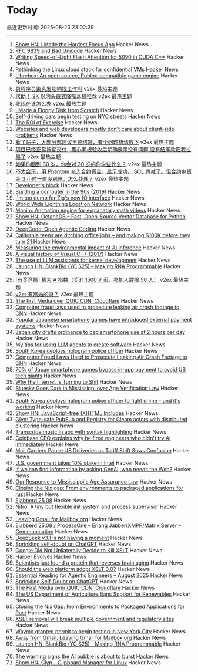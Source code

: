 # Today

最近更新时间: 2025-08-23 23:02:39

--- 
1. [Show HN: I Made the Hardest Focus App](https://apps.apple.com/us/app/pocket-the-hardest-focus-app/id6746587044) Hacker News
2. [RFC 9839 and Bad Unicode](https://www.tbray.org/ongoing/When/202x/2025/08/14/RFC9839) Hacker News
3. [Writing Speed-of-Light Flash Attention for 5090 in CUDA C++](https://gau-nernst.github.io/fa-5090/) Hacker News
4. [Rethinking the Linux cloud stack for confidential VMs](https://lwn.net/Articles/1030818/) Hacker News
5. [Librebox: An open source, Roblox-compatible game engine](https://github.com/librebox-devs/librebox-demo) Hacker News
6. [男程序员染头发影响找工作吗](https://www.v2ex.com/t/1154414) v2ex 最热主题
7. [求助！ 2K 以内头戴式降噪耳机推荐](https://www.v2ex.com/t/1154409) v2ex 最热主题
8. [我现在该怎么办](https://www.v2ex.com/t/1154377) v2ex 最热主题
9. [I Made a Floppy Disk from Scratch](https://kottke.org/25/08/i-made-a-floppy-disk-from-scratch) Hacker News
10. [Self-driving cars begin testing on NYC streets](https://www.amny.com/nyc-transit/self-driving-cars-nyc-first-permit-waymo/) Hacker News
11. [The ROI of Exercise](https://herman.bearblog.dev/exercise/) Hacker News
12. [Websites and web developers mostly don't care about client-side problems](https://utcc.utoronto.ca/~cks/space/blog/web/WebsitesDontCareAboutClients) Hacker News
13. [看了帖子，大部分都建议不要结婚，有个问题想请教下](https://www.v2ex.com/t/1154401) v2ex 最热主题
14. [项目已经正常按期交付 , 黑心老板验收后明确表示没有问题 没有结尾款把我拉黑了](https://www.v2ex.com/t/1154383) v2ex 最热主题
15. [如果你回到 30 岁，你会对 30 岁的你说些什么？](https://www.v2ex.com/t/1154374) v2ex 最热主题
16. [不太会玩，用 Phantom 充入合约资金，显示成功， SOL 也减了。但合约中资金 3 小时一直没到账，怎么处理？](https://www.v2ex.com/t/1154367) v2ex 最热主题
17. [Developer's block](https://underlap.org/developers-block/) Hacker News
18. [Building a computer in the 90s (2019)](https://dfarq.homeip.net/building-a-computer-in-the-90s/) Hacker News
19. [I'm too dumb for Zig's new IO interface](https://www.openmymind.net/Im-Too-Dumb-For-Zigs-New-IO-Interface/) Hacker News
20. [World Wide Lightning Location Network](https://wwlln.net/) Hacker News
21. [Manim: Animation engine for explanatory math videos](https://github.com/3b1b/manim) Hacker News
22. [Show HN: OctaneDB – Fast, Open-Source Vector Database for Python](https://github.com/RijinRaju/octanedb) Hacker News
23. [DeepCode: Open Agentic Coding](https://github.com/HKUDS/DeepCode) Hacker News
24. [California teens are ditching office jobs – and making $100K before they turn 21](https://www.sfgate.com/bayarea/article/young-adults-changing-career-paths-ai-20824566.php) Hacker News
25. [Measuring the environmental impact of AI inference](https://arstechnica.com/ai/2025/08/google-says-it-dropped-the-energy-cost-of-ai-queries-by-33x-in-one-year/) Hacker News
26. [A visual history of Visual C++ (2017)](http://www.malsmith.net/blog/visual-c-visual-history/) Hacker News
27. [The use of LLM assistants for kernel development](https://lwn.net/Articles/1032612/) Hacker News
28. [Launch HN: BlankBio (YC S25) – Making RNA Programmable](https://news.ycombinator.com/item?id=44986809) Hacker News
29. [[有奖竞猜] 猜大 A 指数（奖池 1500 V 币，参加人数限 50 人）](https://www.v2ex.com/t/1154385) v2ex 最热主题
30. [v2er 有离婚的吗？](https://www.v2ex.com/t/1154381) v2ex 最热主题
31. [The first Media over QUIC CDN: Cloudflare](https://moq.dev/blog/first-cdn/) Hacker News
32. [Computer fraud laws used to prosecute leaking air crash footage to CNN](https://www.techdirt.com/2025/08/22/investigators-used-terrible-computer-fraud-laws-to-ensure-people-were-punished-for-leaking-air-crash-footage-to-cnn/) Hacker News
33. [Popular Japanese smartphone games have introduced external payment systems](https://english.kyodonews.net/articles/-/59689) Hacker News
34. [Japan city drafts ordinance to cap smartphone use at 2 hours per day](https://english.kyodonews.net/articles/-/59582) Hacker News
35. [My tips for using LLM agents to create software](https://efitz-thoughts.blogspot.com/2025/08/my-experience-creating-software-with_22.html) Hacker News
36. [South Korea deploys hologram police officer](https://www.scmp.com/week-asia/lifestyle-culture/article/3322654/south-korea-deploys-hologram-police-officer-fight-crime-and-its-working) Hacker News
37. [Computer Fraud Laws Used to Prosecute Leaking Air Crash Footage to CNN](https://www.techdirt.com/2025/08/22/investigators-used-terrible-computer-fraud-laws-to-ensure-people-were-punished-for-leaking-air-crash-footage-to-cnn/) Hacker News
38. [70% of Japan smartphone games bypass in-app payment to avoid US tech giants](https://english.kyodonews.net/articles/-/59689) Hacker News
39. [Why the Internet Is Turning to Shit](https://www.currentaffairs.org/news/why-the-internet-is-turning-to-shit) Hacker News
40. [Bluesky Goes Dark in Mississippi over Age Verification Law](https://www.wired.com/story/bluesky-goes-dark-in-mississippi-age-verification/) Hacker News
41. [South Korea deploys hologram police officer to fight crime – and it's working](https://www.scmp.com/week-asia/lifestyle-culture/article/3322654/south-korea-deploys-hologram-police-officer-fight-crime-and-its-working) Hacker News
42. [Show HN: JavaScript-free (X)HTML Includes](https://github.com/Evidlo/xsl-website) Hacker News
43. [Glyn: Type-safe PubSub and Registry for Gleam actors with distributed clustering](https://github.com/mbuhot/glyn) Hacker News
44. [Transcribe music in abc with syntax highlighting](https://fugue-state.io/app?project=24024aab-22f1-43cc-abef-c1647cc59597) Hacker News
45. [Coinbase CEO explains why he fired engineers who didn't try AI immediately](https://techcrunch.com/2025/08/22/coinbase-ceo-explains-why-he-fired-engineers-who-didnt-try-ai-immediately/) Hacker News
46. [Mail Carriers Pause US Deliveries as Tariff Shift Sows Confusion](https://www.bloomberg.com/news/articles/2025-08-21/global-mail-services-halt-us-deliveries-ahead-of-de-minimis-end) Hacker News
47. [U.S. government takes 10% stake in Intel](https://www.cnbc.com/2025/08/22/intel-goverment-equity-stake.html) Hacker News
48. [If we can find information by asking GenAI, who needs the Web?](https://cacm.acm.org/opinion/will-ai-destroy-the-world-wide-web/) Hacker News
49. [Our Response to Mississippi's Age Assurance Law](https://bsky.social/about/blog/08-22-2025-mississippi-hb1126) Hacker News
50. [Closing the Nix gap: From environments to packaged applications for rust](https://devenv.sh/blog/2025/08/22/closing-the-nix-gap-from-environments-to-packaged-applications-for-rust/) Hacker News
51. [Ejabberd 25.08](https://www.process-one.net/blog/ejabberd-25-08/) Hacker News
52. [Nitro: A tiny but flexible init system and process supervisor](https://git.vuxu.org/nitro/about/) Hacker News
53. [Leaving Gmail for Mailbox.org](https://giuliomagnifico.blog/post/2025-08-18-leaving-gmail/) Hacker News
54. [Ejabberd 25.08 / ProcessOne – Erlang Jabber/XMPP/Matrix Server – Communication](https://www.process-one.net/blog/ejabberd-25-08/) Hacker News
55. [DeepSeek v3.1 is not having a moment](https://thezvi.wordpress.com/2025/08/22/deepseek-v3-1-is-not-having-a-moment/) Hacker News
56. [Sprinkling self-doubt on ChatGPT](https://justin.searls.co/posts/sprinkling-self-doubt-on-chatgpt/) Hacker News
57. [Google Did Not Unilaterally Decide to Kill XSLT](https://meyerweb.com/eric/thoughts/2025/08/22/no-google-did-not-unilaterally-decide-to-kill-xslt/) Hacker News
58. [Harper Evolves](https://elijahpotter.dev/articles/harper_evolves) Hacker News
59. [Scientists just found a protein that reverses brain aging](https://www.sciencedaily.com/releases/2025/08/250820000808.htm) Hacker News
60. [Should the web platform adopt XSLT 3.0?](https://github.com/whatwg/html/issues/11578) Hacker News
61. [Essential Reading for Agentic Engineers – August 2025](https://steipete.me/posts/2025/essential-reading-august-2025) Hacker News
62. [Sprinkling Self-Doubt on ChatGPT](https://justin.searls.co/posts/sprinkling-self-doubt-on-chatgpt/) Hacker News
63. [The First Media over QUIC CDN: Cloudflare](https://moq.dev/blog/first-cdn/) Hacker News
64. [The US Department of Agriculture Bans Support for Renewables](https://insideclimatenews.org/news/19082025/usda-bans-farm-renewables-support/) Hacker News
65. [Closing the Nix Gap: From Environments to Packaged Applications for Rust](https://devenv.sh/blog/2025/08/22/closing-the-nix-gap-from-environments-to-packaged-applications-for-rust/) Hacker News
66. [XSLT removal will break multiple government and regulatory sites](https://github.com/whatwg/html/issues/11582) Hacker News
67. [Waymo granted permit to begin testing in New York City](https://www.cnbc.com/2025/08/22/waymo-permit-new-york-city-nyc-rides.html) Hacker News
68. [Away from Gmail, Leaving Gmail for Mailbox.org](https://giuliomagnifico.blog/post/2025-08-18-leaving-gmail/) Hacker News
69. [Launch HN: BlankBio (YC S25) - Making RNA Programmable](https://news.ycombinator.com/item?id=44986809) Hacker News
70. [The warning signs the AI bubble is about to burst](https://www.telegraph.co.uk/business/2025/08/20/ai-report-triggering-panic-and-fear-on-wall-street/) Hacker News
71. [Show HN: Clyp – Clipboard Manager for Linux](https://github.com/murat-cileli/clyp) Hacker News
